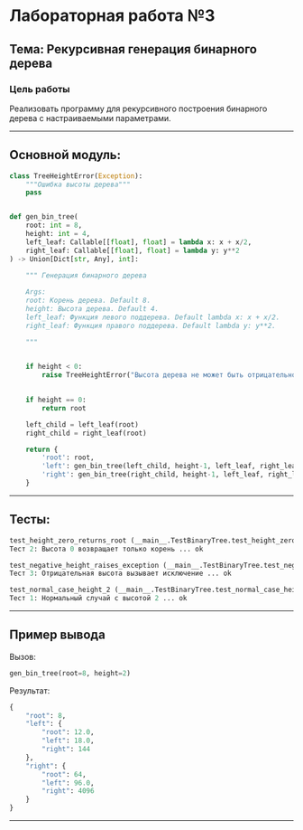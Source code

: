 
# Лабораторная работа №3  
## Тема: Рекурсивная генерация бинарного дерева  

### Цель работы  
Реализовать программу для рекурсивного построения бинарного дерева с настраиваемыми параметрами.  





---

## Основной модуль:

```python
class TreeHeightError(Exception):
    """Ошибка высоты дерева"""
    pass


def gen_bin_tree(
    root: int = 8,
    height: int = 4,
    left_leaf: Callable[[float], float] = lambda x: x + x/2,  
    right_leaf: Callable[[float], float] = lambda y: y**2
) -> Union[Dict[str, Any], int]:
    
    """ Генерация бинарного дерева

    Args:
    root: Корень дерева. Default 8.
    height: Высота дерева. Default 4.
    left_leaf: Функция левого поддерева. Default lambda x: x + x/2.
    right_leaf: Функция правого поддерева. Default lambda y: y**2.

    """

    
    if height < 0:
        raise TreeHeightError("Высота дерева не может быть отрицательной")
    

    if height == 0:
        return root

    left_child = left_leaf(root)
    right_child = right_leaf(root)

    return {
        'root': root,
        'left': gen_bin_tree(left_child, height-1, left_leaf, right_leaf),
        'right': gen_bin_tree(right_child, height-1, left_leaf, right_leaf)
    }
````

---

## Тесты: 

```python
test_height_zero_returns_root (__main__.TestBinaryTree.test_height_zero_returns_root)
Тест 2: Высота 0 возвращает только корень ... ok

test_negative_height_raises_exception (__main__.TestBinaryTree.test_negative_height_raises_exception)
Тест 3: Отрицательная высота вызывает исключение ... ok

test_normal_case_height_2 (__main__.TestBinaryTree.test_normal_case_height_2)
Тест 1: Нормальный случай с высотой 2 ... ok
```

---

## Пример вывода

Вызов:

```python
gen_bin_tree(root=8, height=2)
```

Результат:

```python
{
    "root": 8,
    "left": {
        "root": 12.0,
        "left": 18.0,
        "right": 144
    },
    "right": {
        "root": 64,
        "left": 96.0,
        "right": 4096
    }
}
```

---





